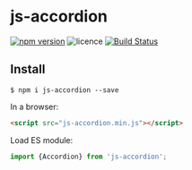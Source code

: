 # js-accordion

[![npm version](https://badge.fury.io/js/js-accordion.svg)](https://badge.fury.io/js/js-accordion)
![licence](https://img.shields.io/badge/licence-MIT-blue.svg?style=flat) 
[![Build Status](https://travis-ci.org/kappys1/js-accordion.svg?branch=master)](https://travis-ci.org/kappys1/js-accordion)

## Install

```shell
$ npm i js-accordion --save
```

In a browser:
```html
<script src="js-accordion.min.js"></script>
```

Load ES module:
```js
import {Accordion} from 'js-accordion';
```

